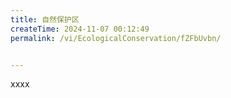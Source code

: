 ```yaml
---
title: 自然保护区
createTime: 2024-11-07 00:12:49
permalink: /vi/EcologicalConservation/fZFbUvbn/


---
```


xxxx